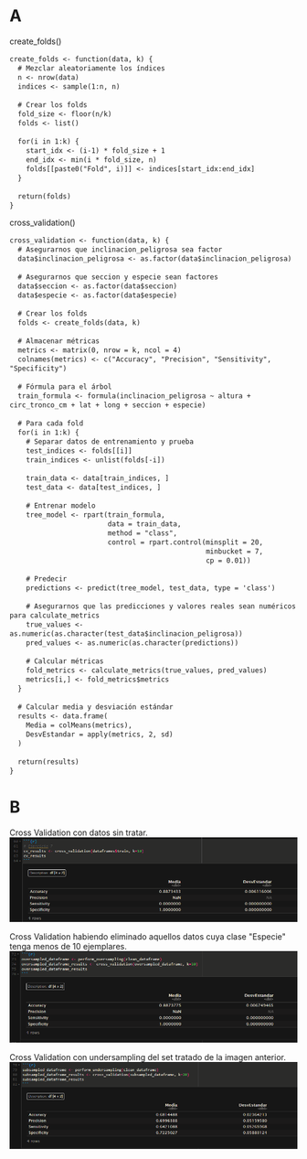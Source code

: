 # A
create_folds()
```
create_folds <- function(data, k) {
  # Mezclar aleatoriamente los índices
  n <- nrow(data)
  indices <- sample(1:n, n)
  
  # Crear los folds
  fold_size <- floor(n/k)
  folds <- list()
  
  for(i in 1:k) {
    start_idx <- (i-1) * fold_size + 1
    end_idx <- min(i * fold_size, n)
    folds[[paste0("Fold", i)]] <- indices[start_idx:end_idx]
  }
  
  return(folds)
}
```

cross_validation()
```
cross_validation <- function(data, k) {
  # Asegurarnos que inclinacion_peligrosa sea factor
  data$inclinacion_peligrosa <- as.factor(data$inclinacion_peligrosa)
  
  # Asegurarnos que seccion y especie sean factores
  data$seccion <- as.factor(data$seccion)
  data$especie <- as.factor(data$especie)
  
  # Crear los folds
  folds <- create_folds(data, k)
  
  # Almacenar métricas
  metrics <- matrix(0, nrow = k, ncol = 4)
  colnames(metrics) <- c("Accuracy", "Precision", "Sensitivity", "Specificity")
  
  # Fórmula para el árbol
  train_formula <- formula(inclinacion_peligrosa ~ altura + circ_tronco_cm + lat + long + seccion + especie)
  
  # Para cada fold
  for(i in 1:k) {
    # Separar datos de entrenamiento y prueba
    test_indices <- folds[[i]]
    train_indices <- unlist(folds[-i])
    
    train_data <- data[train_indices, ]
    test_data <- data[test_indices, ]
    
    # Entrenar modelo
    tree_model <- rpart(train_formula, 
                        data = train_data, 
                        method = "class",
                        control = rpart.control(minsplit = 20,
                                                minbucket = 7,
                                                cp = 0.01))
    
    # Predecir
    predictions <- predict(tree_model, test_data, type = 'class')
    
    # Asegurarnos que las predicciones y valores reales sean numéricos para calculate_metrics
    true_values <- as.numeric(as.character(test_data$inclinacion_peligrosa))
    pred_values <- as.numeric(as.character(predictions))
    
    # Calcular métricas
    fold_metrics <- calculate_metrics(true_values, pred_values)
    metrics[i,] <- fold_metrics$metrics
  }
  
  # Calcular media y desviación estándar
  results <- data.frame(
    Media = colMeans(metrics),
    DesvEstandar = apply(metrics, 2, sd)
  )
  
  return(results)
}
```

# B

Cross Validation con datos sin tratar.
![](images/cross_validation_dirty_data.png)

Cross Validation habiendo eliminado aquellos datos cuya clase "Especie" tenga menos de 10 ejemplares.
![](images/cross_validation_clean_data.png)

Cross Validation con undersampling del set tratado de la imagen anterior.
![](images/cross_validation_undersampling.png)